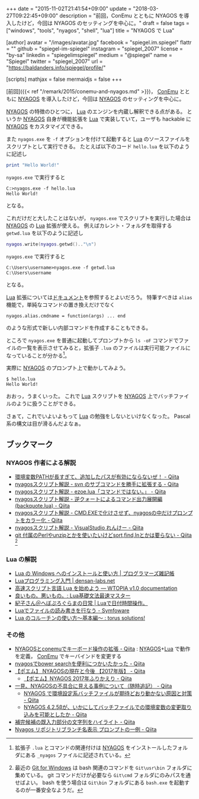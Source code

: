 +++
date = "2015-11-02T21:41:54+09:00"
update = "2018-03-27T09:22:45+09:00"
description = "前回，ConEmu とともに NYAGOS を導入したけど，今回は NYAGOS のセッティングを中心に。"
draft = false
tags = ["windows", "tools", "nyagos", "shell", "lua"]
title = "NYAGOS で Lua"

[author]
  avatar = "/images/avatar.jpg"
  facebook = "spiegel.im.spiegel"
  flattr = ""
  github = "spiegel-im-spiegel"
  instagram = "spiegel_2007"
  license = "by-sa"
  linkedin = "spiegelimspiegel"
  medium = "@spiegel"
  name = "Spiegel"
  twitter = "spiegel_2007"
  url = "https://baldanders.info/spiegel/profile/"

[scripts]
  mathjax = false
  mermaidjs = false
+++

[前回]({{< ref "/remark/2015/conemu-and-nyagos.md" >}})， [ConEmu] とともに [NYAGOS] を導入したけど，今回は [NYAGOS] のセッティングを中心に。

[NYAGOS] の特徴のひとつに， [Lua] のエンジンを内蔵し解釈できる点がある。
というか [NYAGOS] 自身が機能拡張を [Lua] で実装していて，ユーザも hackable に [NYAGOS] をカスタマイズできる。

また `nyagos.exe` を `-f` オプションを付けて起動すると [Lua] のソースファイルをスクリプトとして実行できる。
たとえば以下のコード `hello.lua` を以下のように記述し

```lua
print "Hello World!"
```

`nyagos.exe` で実行すると

```
C:>nyagos.exe -f hello.lua
Hello World!
```

となる。

これだけだと大したことはないが， `nyagos.exe` でスクリプトを実行した場合は [NYAGOS] の [Lua] 拡張が使える。
例えばカレント・フォルダを取得する `getwd.lua` を以下のように記述し

```lua
nyagos.write(nyagos.getwd().."\n")
```

`nyagos.exe` で実行すると

```
C:\Users\username>nyagos.exe -f getwd.lua
C:\Users\username
```

となる。

[Lua] 拡張については[ドキュメント](https://github.com/zetamatta/nyagos/blob/master/Doc/07-LuaFunctions_ja.md)を参照するとよいだろう。
特筆すべきは `alias` 機能で，単純なコマンドの置き換えだけでなく

```
nyagos.alias.cmdname = function(args) ... end
```

のような形式で新しい内部コマンドを作成することもできる。

ところで `nyagos.exe` を普通に起動してプロンプトから `ls -oF` コマンドでファイルの一覧を表示させてみると，拡張子 `.lua` のファイルは実行可能ファイルになっていることが分かる[^rc]。

[^rc]: 拡張子 `.lua` とコマンドの関連付けは [NYAGOS] をインストールしたフォルダにある `_nyagos` ファイルに記述されている。

<!--
ただ，実際に起動しようとすると

```
~> hello.lua
'lua' is not recognized as an internal or external command,
operable program or batch file
```

と怒られた。
どうやら `lua` コマンドがねーよ，と言っているらしい（確かに [Lua] の実行モジュールは入れてないのだが）。

[NYAGOS] をインストールしたフォルダにある `nyagos.d\suffix.lua` ファイルの末尾あたりを見ると

```lua
suffix.pl="perl"
if nyagos.which("ipy") then
  suffix.py="ipy"
elseif nyagos.which("py") then
  suffix.py="py"
else
  suffix.py="python"
end
suffix.rb="ruby"
suffix.lua="lua"
suffix.awk={"awk","-f"}
suffix.js={"cscript","//nologo"}
suffix.vbs={"cscript","//nologo"}
suffix.ps1={"powershell","-file"}
```

となっていて，拡張子 `.lua` のファイルが `lua` コマンドに関連付けられているのが分かる。
ってことは，これを `nyagos.exe` に書き換えればいいわけだ。
とはいえ `nyagos.d\suffix.lua` ファイルを直接いじるわけにはいかないので（バージョンアップのたびに上書きされる）， `%HOME%` または `%HOMEPATH%` フォルダにある `.nyagos` ファイルに以下の記述を追加する[^a]。

 [^a]: `suffix` ではなく `alias` で `lua` コマンドを定義する手もある。

 ```lua
 suffix.lua={"nyagos.exe","-f"}
 ```

これで `nyagos.exe` を起動し直して `hello.lua` ファイルを実行してみる。
-->

実際に [NYAGOS] のプロンプト上で動かしてみよう。

```
$ hello.lua
Hello World!
```

おおっ，うまくいった。
これで [Lua] スクリプトを [NYAGOS] 上でバッチファイルのように扱うことができる。

さぁて，これでいよいよもって [Lua] の勉強をしないといけなくなった。
Pascal 系の構文は目が滑るんだよなぁ。

## ブックマーク

### NYAGOS 作者による解説

- [環境変数PATHが長すぎて、追加したパスが有効にならないぜ！ - Qiita](http://qiita.com/zetamatta/items/a49e3a40201511128508)
- [nyagosスクリプト解説 - svn のサブコマンドを勝手に拡張する - Qiita](http://qiita.com/zetamatta/items/c4ad3cc55c5afa74da63)
- [nyagosスクリプト解説 - ezoe.lua「コマンドではない。」 - Qiita](http://qiita.com/zetamatta/items/29a85695813926cafd2c)
- [nyagosスクリプト解説 - 逆クォートによるコマンド出力展開編(backquote.lua) - Qiita](http://qiita.com/zetamatta/items/cdff310f53faf3369e48)
- [nyagosスクリプト解説 - CMD.EXEで化けさせず、nyagosの中だけプロンプトをカラー化 - Qiita](http://qiita.com/zetamatta/items/c08586c85fa73c182a7a)
- [nyagosスクリプト解説 - VisualStudio れんけー - Qiita](http://qiita.com/zetamatta/items/89a907f4bd46d1750c31)
- [git 付属のPerlやunzipとかを使いたいけどsort,find,lnとかは要らない - Qiita](http://qiita.com/zetamatta/items/1fe83f736b0254e02415) [^b]

[^b]: 最近の [Git for Windows](https://git-for-windows.github.io/) は bash 関連のコマンドを `Git\usr\bin` フォルダに集めている。 git コマンドだけが必要なら `Git\cmd` フォルダにのみパスを通せばよい。 bash を使う場合は `Git\bin` フォルダにある `bash.exe` を起動するのが一番安全なようだ。

### Lua の解説

- [Lua の Windows へのインストールと使い方 | プログラマーズ雑記帳](http://yohshiy.blog.fc2.com/blog-entry-291.html)
- [Luaプログラミング入門 | densan-labs.net](http://densan-labs.net/tech/lua/index.html)
- [高速スクリプト言語 Lua を始めよう — WTOPIA v1.0 documentation](http://www.ie.u-ryukyu.ac.jp/~e085739/lua.hajime.html)
- [良いもの。悪いもの。: Lua基礎文法最速マスター](http://handasse.blogspot.com/2010/02/lua.html)
- [紀子さん＠へぼぷろぐらまの日常 | Luaで日付時間操作。](http://noriko3.blog42.fc2.com/blog-entry-128.html)
- [Luaでファイルの読み書きを行なう - Symfoware](http://symfoware.blog68.fc2.com/blog-entry-454.html)
- [Lua のコルーチンの使い方〜基本編〜 : torus solutions!](http://torus.jp/memo/x200907/lua-coroutine.rd.html)

### その他

- [NYAGOSとconemuでキーボード操作の拡張 - Qiita](http://qiita.com/daxanya1/items/7d4b51bba6c8f3a6016b) : [NYAGOS]+[Lua] で動作を定義， [ConEmu] でキーバインドを変更する
- [nyagosでbower searchを便利につかいたかった - Qiita](http://qiita.com/JugnautOnishi/items/7bec6008b6bdb1c1fb9a)
- [【ポエム】 NYAGOSの現在と今後 【2017年版】 - Qiita](http://qiita.com/zetamatta/items/3e83c7bfdfbe7fcc92b5)
    - [【ポエム】NYAGOS 2017年ふりかえり - Qiita](https://qiita.com/zetamatta/items/e2ae6e2ca232a3164214)
- [一見、NYAGOSの不具合に見える事例について（随時追記） - Qiita](https://qiita.com/zetamatta/items/441ff50da7c8f3338260)
    - [NYAGOS で環境設定系バッチファイルが期待どおり動かない原因と対策 - Qiita](https://qiita.com/zetamatta/items/f62bafd711755a4cf8d7)
    - [NYAGOS 4.2.5βが、いかにしてバッチファイルでの環境変数の変更取り込みを可能としたか - Qiita](https://qiita.com/zetamatta/items/efff93d92ac2150192fb)
- [補完候補の既入力部分の文字列をハイライト - Qiita](https://qiita.com/nocd5/items/a5e136285804ba2d02c3)
- [Nyagos リポジトリブランチ名表示 プロンプトの一例 - Qiita](https://qiita.com/tsuyoshi_cho/items/d029825b6d8d3688da92)

[ConEmu]: https://conemu.github.io/ "ConEmu - Handy Windows Terminal"
[NYAGOS]: http://www.nyaos.org/index.cgi?p=NYAGOS "NYAOS.ORG - NYAGOS"
[Lua]: http://www.lua.org/ "The Programming Language Lua"
